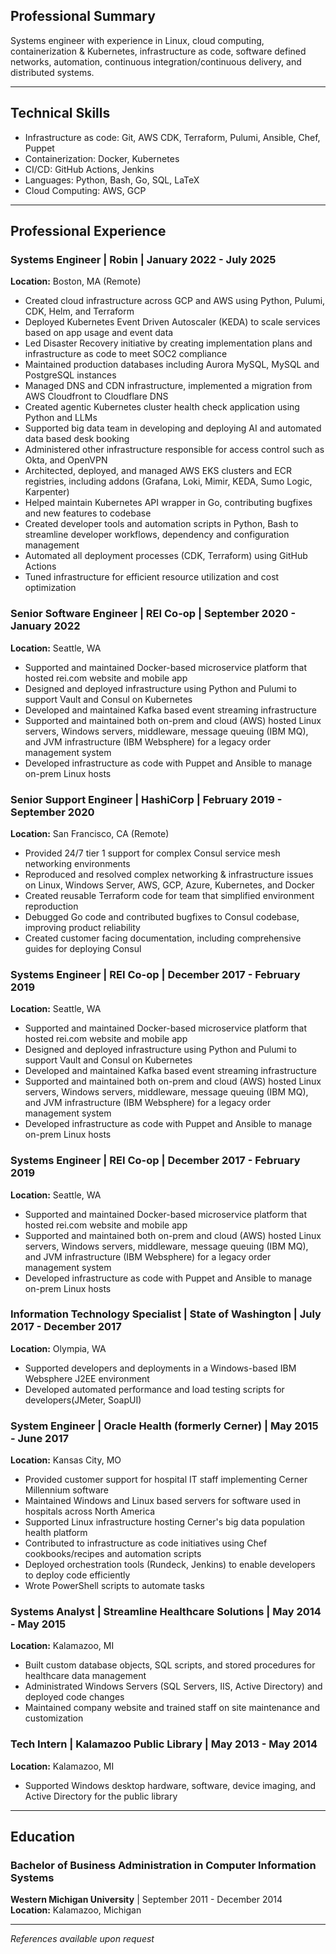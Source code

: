 ## Professional Summary

Systems engineer with experience in Linux, cloud computing, containerization & Kubernetes, infrastructure as code, software defined networks, automation, continuous integration/continuous delivery, and distributed systems.

---

## Technical Skills

- Infrastructure as code: Git, AWS CDK, Terraform, Pulumi, Ansible, Chef, Puppet
- Containerization: Docker, Kubernetes
- CI/CD: GitHub Actions, Jenkins
- Languages: Python, Bash, Go, SQL, LaTeX
- Cloud Computing: AWS, GCP

---

## Professional Experience

### Systems Engineer | Robin | January 2022 - July 2025
**Location:** Boston, MA (Remote)

- Created cloud infrastructure across GCP and AWS using Python, Pulumi, CDK, Helm, and Terraform
- Deployed Kubernetes Event Driven Autoscaler (KEDA) to scale services based on app usage and event data
- Led Disaster Recovery initiative by creating implementation plans and infrastructure as code to meet SOC2 compliance
- Maintained production databases including Aurora MySQL, MySQL and PostgreSQL instances
- Managed DNS and CDN infrastructure, implemented a migration from AWS Cloudfront to Cloudflare DNS
- Created agentic Kubernetes cluster health check application using Python and LLMs
- Supported big data team in developing and deploying AI and automated data based desk booking
- Administered other infrastructure responsible for access control such as Okta, and OpenVPN
- Architected, deployed, and managed AWS EKS clusters and ECR registries, including addons (Grafana, Loki, Mimir, KEDA, Sumo Logic, Karpenter)
- Helped maintain Kubernetes API wrapper in Go, contributing bugfixes and new features to codebase
- Created developer tools and automation scripts in Python, Bash to streamline developer workflows, dependency and configuration management
- Automated all deployment processes (CDK, Terraform) using GitHub Actions
- Tuned infrastructure for efficient resource utilization and cost optimization

### Senior Software Engineer | REI Co-op |  September 2020 - January 2022
**Location:** Seattle, WA

- Supported and maintained Docker-based microservice platform that hosted rei.com website and mobile app
- Designed and deployed infrastructure using Python and Pulumi to support Vault and Consul on Kubernetes
- Developed and maintained Kafka based event streaming infrastructure
- Supported and maintained both on-prem and cloud (AWS) hosted Linux servers, Windows servers, middleware, message queuing (IBM MQ), and JVM infrastructure (IBM Websphere) for a legacy order management system
- Developed infrastructure as code with Puppet and Ansible to manage on-prem Linux hosts

### Senior Support Engineer | HashiCorp | February 2019 - September 2020
**Location:** San Francisco, CA (Remote)

- Provided 24/7 tier 1 support for complex Consul service mesh networking environments
- Reproduced and resolved complex networking & infrastructure issues on Linux, Windows Server, AWS, GCP, Azure, Kubernetes, and Docker
- Created reusable Terraform code for team that simplified environment reproduction
- Debugged Go code and contributed bugfixes to Consul codebase, improving product reliability
- Created customer facing documentation, including comprehensive guides for deploying Consul

### Systems Engineer | REI Co-op | December 2017 - February 2019
**Location:** Seattle, WA

- Supported and maintained Docker-based microservice platform that hosted rei.com website and mobile app
- Designed and deployed infrastructure using Python and Pulumi to support Vault and Consul on Kubernetes
- Developed and maintained Kafka based event streaming infrastructure
- Supported and maintained both on-prem and cloud (AWS) hosted Linux servers, Windows servers, middleware, message queuing (IBM MQ), and JVM infrastructure (IBM Websphere) for a legacy order management system
- Developed infrastructure as code with Puppet and Ansible to manage on-prem Linux hosts

### Systems Engineer | REI Co-op | December 2017 - February 2019
**Location:** Seattle, WA

- Supported and maintained Docker-based microservice platform that hosted rei.com website and mobile app
- Supported and maintained both on-prem and cloud (AWS) hosted Linux servers, Windows servers, middleware, message queuing (IBM MQ), and JVM infrastructure (IBM Websphere) for a legacy order management system
- Developed infrastructure as code with Puppet and Ansible to manage on-prem Linux hosts

### Information Technology Specialist | State of Washington | July 2017 - December 2017
**Location:** Olympia, WA

- Supported developers and deployments in a Windows-based IBM Websphere J2EE environment
- Developed automated performance and load testing scripts for developers(JMeter, SoapUI)

### System Engineer | Oracle Health (formerly Cerner) | May 2015 - June 2017
**Location:** Kansas City, MO

- Provided customer support for hospital IT staff implementing Cerner Millennium software
- Maintained Windows and Linux based servers for software used in hospitals across North America
- Supported Linux infrastructure hosting Cerner's big data population health platform
- Contributed to infrastructure as code initiatives using Chef cookbooks/recipes and automation scripts
- Deployed orchestration tools (Rundeck, Jenkins) to enable developers to deploy code efficiently
- Wrote PowerShell scripts to automate tasks

### Systems Analyst | Streamline Healthcare Solutions | May 2014 - May 2015
**Location:** Kalamazoo, MI

- Built custom database objects, SQL scripts, and stored procedures for healthcare data management
- Administrated Windows Servers (SQL Servers, IIS, Active Directory) and deployed code changes
- Maintained company website and trained staff on site maintenance and customization

### Tech Intern | Kalamazoo Public Library | May 2013 - May 2014
**Location:** Kalamazoo, MI

- Supported Windows desktop hardware, software, device imaging, and Active Directory for the public library

---

## Education

### Bachelor of Business Administration in Computer Information Systems
**Western Michigan University** | September 2011 - December 2014  
**Location:** Kalamazoo, Michigan

---

*References available upon request*
